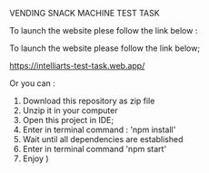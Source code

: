 VENDING SNACK MACHINE TEST TASK

To launch the website plese follow the link below :

To launch the website please follow the link below;

https://intelliarts-test-task.web.app/


Or you can : 
1) Download this repository as zip file
2) Unzip it in your computer
3) Open this project in IDE;
4) Enter in terminal command : 'npm install'
5) Wait until all dependencies are established
6) Enter in terminal command 'npm start'
7) Enjoy )